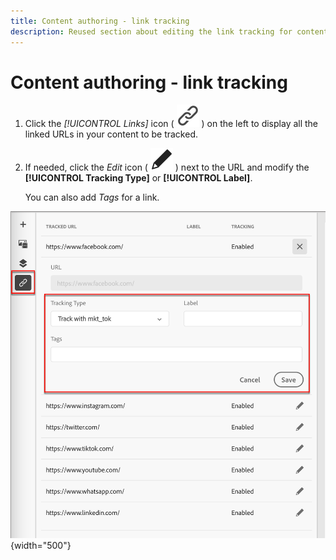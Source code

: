 ```yaml
---
title: Content authoring - link tracking
description: Reused section about editing the link tracking for content authoring
---
```

# Content authoring - link tracking

1. Click the _[!UICONTROL Links]_ icon ( ![Show links icon](../assets/do-not-localize/icon-links.svg) ) on the left to display all the linked URLs in your content to be tracked.

1. If needed, click the _Edit_ icon ( ![Show links icon](../assets/do-not-localize/icon-edit.svg) ) next to the URL and modify the **[!UICONTROL Tracking Type]** or **[!UICONTROL Label]**. 

   You can also add _Tags_ for a link.

![Click More to access template actions](../assets/content-design-shared/visual-designer-links.png){width="500"}
